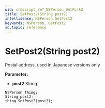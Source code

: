 ```yaml
---
uid: crmscript_ref_NSPerson_SetPost2
title: SetPost2(String post2)
intellisense: NSPerson.SetPost2
keywords: NSPerson, GetPost2
so.topic: reference
---
```


# SetPost2(String post2)

Postal address, used in Japanese versions only

**Parameter:** 
 - **post2** String

```crmscript
NSPerson thing;
String post2;
thing.SetPost2(post2);
```

